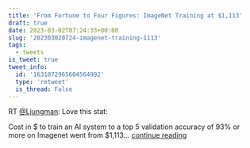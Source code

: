 ```yaml
---
title: 'From Fortune to Four Figures: ImageNet Training at $1,113'
draft: true
date: 2023-03-02T07:24:33+00:00
slug: '202303020724-imagenet-training-1113'
tags:
  - tweets
is_tweet: true
tweet_info:
  id: '1631072965604564992'
  type: 'retweet'
  is_thread: False
---
```




RT [@Ljungman](https://x.com/Ljungman): Love this stat: 

Cost in $ to train an AI system to a top 5 validation accuracy of 93% or more on Imagenet went from $1,113… [continue reading](https://x.com/sytelus/status/1631072965604564992)
